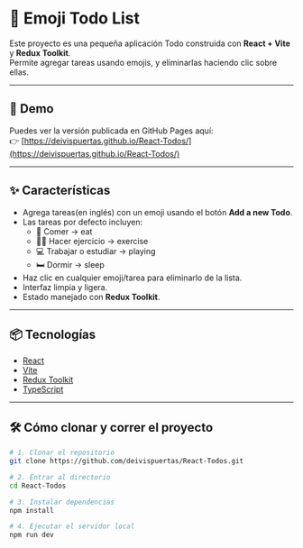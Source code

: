 # 📝 Emoji Todo List

Este proyecto es una pequeña aplicación Todo construida con **React + Vite** y **Redux Toolkit**.  
Permite agregar tareas usando emojis, y eliminarlas haciendo clic sobre ellas.

---

## 🚀 Demo

Puedes ver la versión publicada en GitHub Pages aquí:  
👉 [https://deivispuertas.github.io/React-Todos/](https://deivispuertas.github.io/React-Todos/)

---

## ✨ Características

- Agrega tareas(en inglés) con un emoji usando el botón **Add a new Todo**.
- Las tareas por defecto incluyen:
  - 🍔 Comer -> eat
  - 🏋️‍♂️ Hacer ejercicio -> exercise
  - 💻 Trabajar o estudiar -> playing
  - 🛏 Dormir -> sleep
- Haz clic en cualquier emoji/tarea para eliminarlo de la lista.
- Interfaz limpia y ligera.
- Estado manejado con **Redux Toolkit**.

---

## 📦 Tecnologías

- [React](https://reactjs.org/)
- [Vite](https://vitejs.dev/)
- [Redux Toolkit](https://redux-toolkit.js.org/)
- [TypeScript](https://www.typescriptlang.org/)

---

## 🛠️ Cómo clonar y correr el proyecto

```bash
# 1. Clonar el repositorio
git clone https://github.com/deivispuertas/React-Todos.git

# 2. Entrar al directorio
cd React-Todos

# 3. Instalar dependencias
npm install

# 4. Ejecutar el servidor local
npm run dev